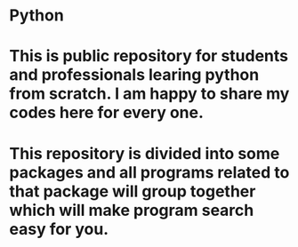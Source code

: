 # Python
# This is public repository for students and professionals learing python from scratch. I am happy to share my codes here for every one.
# This repository is divided into some packages and all programs related to that package will group together which will make program search easy for you.

